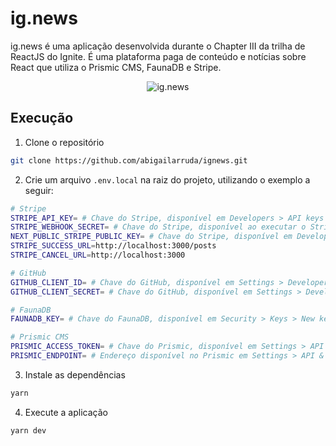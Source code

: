# ig.news

ig.news é uma aplicação desenvolvida durante o Chapter III da trilha de ReactJS do Ignite. É uma plataforma paga de conteúdo e notícias sobre React que utiliza o Prismic CMS, FaunaDB e Stripe.

<p align="center">
  <img src="https://user-images.githubusercontent.com/26419930/126851651-00c4edc7-ae46-4bfe-afbd-99204bb15f4a.png" alt="ig.news"/>
</p>

## Execução

1. Clone o repositório

```sh
git clone https://github.com/abigailarruda/ignews.git
```

2. Crie um arquivo <code>.env.local</code> na raiz do projeto, utilizando o exemplo a seguir:

```bash
# Stripe
STRIPE_API_KEY= # Chave do Stripe, disponível em Developers > API keys > Secret key
STRIPE_WEBHOOK_SECRET= # Chave do Stripe, disponível ao executar o Stripe CLI
NEXT_PUBLIC_STRIPE_PUBLIC_KEY= # Chave do Stripe, disponível em Developers > API keys > Publishable key
STRIPE_SUCCESS_URL=http://localhost:3000/posts
STRIPE_CANCEL_URL=http://localhost:3000

# GitHub
GITHUB_CLIENT_ID= # Chave do GitHub, disponível em Settings > Developers Settings > OAuth Apps > New OAuth App
GITHUB_CLIENT_SECRET= # Chave do GitHub, disponível em Settings > Developers Settings > OAuth Apps > New OAuth App

# FaunaDB
FAUNADB_KEY= # Chave do FaunaDB, disponível em Security > Keys > New key

# Prismic CMS
PRISMIC_ACCESS_TOKEN= # Chave do Prismic, disponível em Settings > API & Security > Permanent access tokens
PRISMIC_ENDPOINT= # Endereço disponível no Prismic em Settings > API & Security > API endpoint
```

3. Instale as dependências

```sh
yarn
```

4. Execute a aplicação

```sh
yarn dev
```
